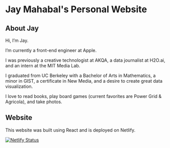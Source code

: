 # Jay Mahabal's Personal Website

## About Jay

Hi, I’m Jay.

I’m currently a front-end engineer at Apple.

I was previously a creative technologist at AKQA, a data journalist at H2O.ai, and an intern at the MIT Media Lab.

I graduated from UC Berkeley with a Bachelor of Arts in Mathematics, a minor in GIST, a certificate in New Media, and a desire to create great data visualization.

I love to read books, play board games (current favorites are Power Grid & Agricola), and take photos.

## Website

This website was built using React and is deployed on Netlify.

[![Netlify Status](https://api.netlify.com/api/v1/badges/e15778b8-09cf-429e-bdd1-51d336c3c9c3/deploy-status)](https://app.netlify.com/sites/zen-lovelace-e6f9cd/deploys)
